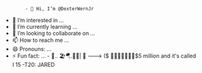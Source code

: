             - 👋 Hi, I’m @DexterWernJr
- 👀 I’m interested in ...
- 🌱 I’m currently learning ...
- 💞️ I’m looking to collaborate on ...
- 📫 How to reach me ...
- 😄 Pronouns: ...
- ⚡ Fun fact: ...
        -  🐜.. 🏖️🪂.🗽📙| 🫧
        <!--- ðG @ JARED. Kearney.. • *. **** I | **** | ***** | ** •
DexterWernJr/DexterWernJr is a ✨ special ✨ repository because its `README.md` (this file) appears on your GitHub profile.
You can click the Preview link to take a look at your changes.
    --->
    --->
            ($ 🏏🫆🖤🇬🇧🇺🇸$5 million and it's called I 15 -T20: JARED